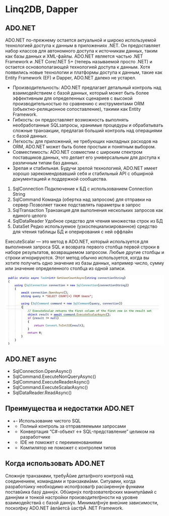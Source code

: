 # Linq2DB, Dapper



## ADO.NET

ADO.NET по-прежнему остается актуальной и широко используемой технологией доступа к данным в приложениях .NET.
Он предоставляет набор классов для автономного доступа к источникам данных, таким как базы данных и XML-файлы.
ADO.NET является частью .NET Framework и .NET Core/.NET 5+ (теперь называемой просто .NET) и остается основополагающей технологией доступа к данным. Хотя появились новые технологии и платформы доступа к данным, такие как Entity Framework (EF) и Dapper, ADO.NET далеко не устарел.

* Производительность: ADO.NET предлагает детальный контроль над взаимодействием с базой данных, который может быть более эффективным для определенных сценариев с высокой производительностью по сравнению с инструментами ORM (объектно-реляционное сопоставление), такими как Entity Framework.
* Гибкость: он предоставляет возможность выполнять необработанные SQLзапросы, хранимые процедуры и обрабатывать сложные транзакции, предлагая больший контроль над операциями с базой данных.
* Легкость: для приложений, не требующих накладных расходов на ORM, ADO.NET может быть более простым и понятным выбором.
* Совместимость: ADO.NET совместим с широким спектром поставщиков данных, что делает его универсальным для доступа к различным типам баз данных.
* Зрелая и стабильная. Будучи зрелой технологией, ADO.NET имеет хорошо зарекомендовавший себя и стабильный API с обширной документацией и поддержкой сообщества.

1. SqlConnection Подключение к БД с использованием Connection String 
2. SqlCommand Команда (обертка над запросом) для отправки на сервер Позволяет также подставлять параметры в запрос
3. SqlTransaction Транзакция для выполнения нескольких запросов как единого целого
4. SqlDataReader Удобное средство для чтения множества строк из БД
5. DataSet Редко используемое (узкоспециализированное) средство для чтения таблицы БД и оперирования с ней оффлайн

ExecuteScalar — это метод в ADO.NET, который используется для выполнения запроса SQL и возврата первого столбца первой строки в наборе результатов, возвращаемом запросом.
Любые другие столбцы и строки игнорируются. Этот метод обычно используется, когда вы хотите получить одно значение из базы данных, например число, сумму или значение определенного столбца из одной записи.

![ima](https://github.com/IlyaGall/C-/blob/main/29%20Linq2DB%2C%20Dapper/IMG/1.JPG)

## ADO.NET async
* SqlConnection.OpenAsync()
* SqlCommand.ExecuteNonQueryAsync()
* SqlCommand.ExecuteReaderAsync()
* SqlCommand.ExecuteScalarAsync()
* SqlDataReader.ReadAsync()

## Преимущества и недостатки ADO.NET
* +- Использование чистого SQL
* + Полный контроль за отправляемыми запросами
* - Конвертация “C#-объект <-> SQL-представление” целиком на разработчике
* - IDE не поможет с переименованиями
* - Компилятор не поможет с контролем типов

## Когда использовать ADO.NET
Сложнýе транзакøии, требуĀûие деталþного контролā над соединением, командами и транзакøиāми.
Ситуаøии, когда разработùику необходимо исполþзоватþ расúиреннýе функøии поставûика базý даннýх.
Обúирнýх полþзователþских манипулāøий с даннýми и тонкой настройки
производителþности на уровне взаимодействиā с базой даннýх.
Минималþнýе внеúние зависимости, посколþку ADO.NET āвлāетсā ùастþĀ .NET Framework.